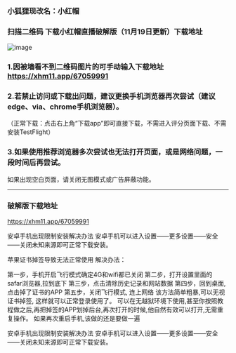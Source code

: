 ### 小狐狸现改名：小红帽
### 扫描二维码 下载小红帽直播破解版（11月19日更新）下载地址
![image](https://github.com/sachis00/1/blob/main/150.png)

### 1.因被墙看不到二维码图片的可手动输入下载地址 https://xhm11.app/67059991

### 2.若禁止访问或下载出问题，建议更换手机浏览器再次尝试（建议edge、via、chrome手机浏览器）。
（正常下载：点击右上角“下载app”即可直接下载，不需进入评分页面下载、不需安装TestFlight）
### 3.如果使用推荐浏览器多次尝试也无法打开页面，或是网络问题，一段时间后再尝试。
如果出现空白页面，请关闭无图模式或广告屏蔽功能。

_____________________________

### 破解版下载地址
https://xhm11.app/67059991



安卓手机出现限制安装解决办法
安卓手机可以进入设置——更多设置——安全——关闭未知来源即可正常下载安装。


苹果证书掉签导致无法正常使用
解决办法：

第一步，手机开启飞行模式确定4G和wifi都已关闭
第二步，打开设置里面的 safar浏览器,拉到底下
第三步，点击清除历史记录和网站数据
第四步，回到桌面,点击掉了证书的APP
第五步，关闭飞行模式, 连上网络
该方法简单粗暴,可以无视证书掉签, 这样就可以正常登录使用了。
可以在无越狱环境下使用,甚至你按照教程做之后,再把掉签的APP划掉后台,再次打开的时候,他自然有效可以打开,无需重复操作。
如果再次重启手机,该做的还是要做一遍

安卓手机出现限制安装解决办法
安卓手机可以进入设置——更多设置——安全——关闭未知来源即可正常下载安装。
